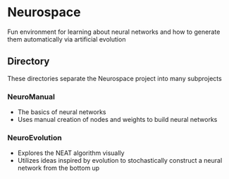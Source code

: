 # Neurospace
Fun environment for learning about neural networks and how to generate them automatically via artificial evolution

## Directory
These directories separate the Neurospace project into many subprojects
### NeuroManual
- The basics of neural networks
- Uses manual creation of nodes and weights to build neural networks
### NeuroEvolution
- Explores the NEAT algorithm visually
- Utilizes ideas inspired by evolution to stochastically construct a neural network from the bottom up